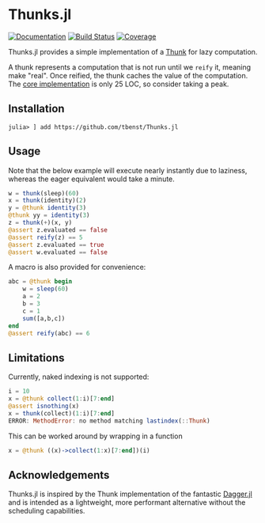 # Thunks.jl

[![Documentation](https://img.shields.io/badge/docs-master-blue.svg)](https://tbenst.github.io/Thunks.jl/dev)
[![Build Status](https://github.com/tbenst/Thunk.jl/workflows/CI/badge.svg)](https://github.com/tbenst/Thunks.jl/actions)
[![Coverage](https://codecov.io/gh/tbenst/Thunk.jl/branch/master/graph/badge.svg)](https://codecov.io/gh/tbenst/Thunks.jl)

Thunks.jl provides a simple implementation of a
[Thunk](https://en.wikipedia.org/wiki/Thunk) for lazy computation.

A thunk represents a computation that is not run until we `reify` it,
meaning make "real". Once reified, the thunk caches the value of the
computation. The [core implementation](src/Thunks.jl) is only 25 LOC, so consider taking
a peak.

## Installation
```
julia> ] add https://github.com/tbenst/Thunks.jl
```
## Usage
Note that the below example will execute nearly instantly due to laziness,
whereas the eager equivalent would take a minute.
```julia
w = thunk(sleep)(60)
x = thunk(identity)(2)
y = @thunk identity(3)
@thunk yy = identity(3)
z = thunk(+)(x, y)
@assert z.evaluated == false
@assert reify(z) == 5
@assert z.evaluated == true
@assert w.evaluated == false
```

A macro is also provided for convenience:
```julia
abc = @thunk begin
    w = sleep(60)
    a = 2
    b = 3
    c = 1
    sum([a,b,c])
end
@assert reify(abc) == 6
```

## Limitations
Currently, naked indexing is not supported:
```julia
i = 10
x = @thunk collect(1:i)[7:end]
@assert isnothing(x)
x = thunk(collect)(1:i)[7:end]
ERROR: MethodError: no method matching lastindex(::Thunk)
```

This can be worked around by wrapping in a function
```julia
x = @thunk ((x)->collect(1:x)[7:end])(i)
```

## Acknowledgements
Thunks.jl is inspired by the Thunk implementation of the fantastic
[Dagger.jl](https://github.com/JuliaParallel/Dagger.jl)
and is intended as a lightweight, more performant alternative
without the scheduling capabilities.
